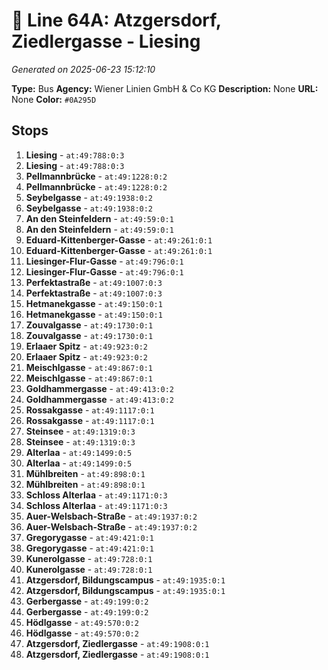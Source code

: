 # 🚌 Line 64A: Atzgersdorf, Ziedlergasse - Liesing

*Generated on 2025-06-23 15:12:10*

**Type:** Bus
**Agency:** Wiener Linien GmbH & Co KG
**Description:** None
**URL:** None
**Color:** `#0A295D`

## Stops

1. **Liesing** - `at:49:788:0:3`
2. **Liesing** - `at:49:788:0:3`
3. **Pellmannbrücke** - `at:49:1228:0:2`
4. **Pellmannbrücke** - `at:49:1228:0:2`
5. **Seybelgasse** - `at:49:1938:0:2`
6. **Seybelgasse** - `at:49:1938:0:2`
7. **An den Steinfeldern** - `at:49:59:0:1`
8. **An den Steinfeldern** - `at:49:59:0:1`
9. **Eduard-Kittenberger-Gasse** - `at:49:261:0:1`
10. **Eduard-Kittenberger-Gasse** - `at:49:261:0:1`
11. **Liesinger-Flur-Gasse** - `at:49:796:0:1`
12. **Liesinger-Flur-Gasse** - `at:49:796:0:1`
13. **Perfektastraße** - `at:49:1007:0:3`
14. **Perfektastraße** - `at:49:1007:0:3`
15. **Hetmanekgasse** - `at:49:150:0:1`
16. **Hetmanekgasse** - `at:49:150:0:1`
17. **Zouvalgasse** - `at:49:1730:0:1`
18. **Zouvalgasse** - `at:49:1730:0:1`
19. **Erlaaer Spitz** - `at:49:923:0:2`
20. **Erlaaer Spitz** - `at:49:923:0:2`
21. **Meischlgasse** - `at:49:867:0:1`
22. **Meischlgasse** - `at:49:867:0:1`
23. **Goldhammergasse** - `at:49:413:0:2`
24. **Goldhammergasse** - `at:49:413:0:2`
25. **Rossakgasse** - `at:49:1117:0:1`
26. **Rossakgasse** - `at:49:1117:0:1`
27. **Steinsee** - `at:49:1319:0:3`
28. **Steinsee** - `at:49:1319:0:3`
29. **Alterlaa** - `at:49:1499:0:5`
30. **Alterlaa** - `at:49:1499:0:5`
31. **Mühlbreiten** - `at:49:898:0:1`
32. **Mühlbreiten** - `at:49:898:0:1`
33. **Schloss Alterlaa** - `at:49:1171:0:3`
34. **Schloss Alterlaa** - `at:49:1171:0:3`
35. **Auer-Welsbach-Straße** - `at:49:1937:0:2`
36. **Auer-Welsbach-Straße** - `at:49:1937:0:2`
37. **Gregorygasse** - `at:49:421:0:1`
38. **Gregorygasse** - `at:49:421:0:1`
39. **Kunerolgasse** - `at:49:728:0:1`
40. **Kunerolgasse** - `at:49:728:0:1`
41. **Atzgersdorf, Bildungscampus** - `at:49:1935:0:1`
42. **Atzgersdorf, Bildungscampus** - `at:49:1935:0:1`
43. **Gerbergasse** - `at:49:199:0:2`
44. **Gerbergasse** - `at:49:199:0:2`
45. **Hödlgasse** - `at:49:570:0:2`
46. **Hödlgasse** - `at:49:570:0:2`
47. **Atzgersdorf, Ziedlergasse** - `at:49:1908:0:1`
48. **Atzgersdorf, Ziedlergasse** - `at:49:1908:0:1`